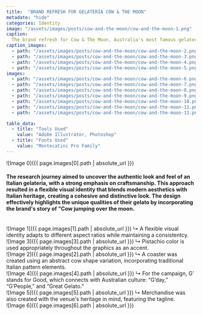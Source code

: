 ```yaml
---
title:  "BRAND REFRESH FOR GELATERIA COW & THE MOON"
metadate: "hide"
categories: Identity
image: "/assets/images/posts/cow-and-the-moon/cow-and-the-moon-1.png"
caption: 
  The brand refresh for Cow & The Moon, Australia's most famous gelateria, aimed to reflect the brand's core values and market positioning. The challenge was to highlight the family-owned nature, legacy, and authenticity of their gelato, which is positioned as a small luxury. 
caption_images: 
  - path: "/assets/images/posts/cow-and-the-moon/cow-and-the-moon-2.png"
  - path: "/assets/images/posts/cow-and-the-moon/cow-and-the-moon-3.png"
  - path: "/assets/images/posts/cow-and-the-moon/cow-and-the-moon-4.png"
  - path: "/assets/images/posts/cow-and-the-moon/cow-and-the-moon-5.png"
images:
  - path: "/assets/images/posts/cow-and-the-moon/cow-and-the-moon-6.png"
  - path: "/assets/images/posts/cow-and-the-moon/cow-and-the-moon-7.png"
  - path: "/assets/images/posts/cow-and-the-moon/cow-and-the-moon-8.png"
  - path: "/assets/images/posts/cow-and-the-moon/cow-and-the-moon-9.png"
  - path: "/assets/images/posts/cow-and-the-moon/cow-and-the-moon-10.png"
  - path: "/assets/images/posts/cow-and-the-moon/cow-and-the-moon-11.png"
  - path: "/assets/images/posts/cow-and-the-moon/cow-and-the-moon-12.png"

table_data:
  - title: "Tools Used"
    value: "Adobe Illustrator, Photoshop"
  - title: "Fonts Used"
    value: "Montecatini Pro Family"
---
```


![Image 0]({{ page.images[0].path | absolute_url }})
#### The research journey aimed to uncover the authentic look and feel of an Italian gelateria, with a strong emphasis on craftsmanship. This approach resulted in a flexible visual identity that blends modern aesthetics with Italian heritage, creating a cohesive and distinctive look. The design effectively highlights the unique qualities of their gelato by incorporating the brand's story of "Cow jumping over the moon.

<br>
![Image 1]({{ page.images[1].path | absolute_url }})
↳ A flexible visual identity adapts to different aspect ratios while maintaining a consistentcy.

<br>
![Image 3]({{ page.images[3].path | absolute_url }})
↳ Pistachio color is used appropriately throughout the graphics as an accent.

<br>
![Image 2]({{ page.images[2].path | absolute_url }})
↳ A coaster was created using an abstract cow shape variation, incorporating traditional Italian pattern elements.

<br>
![Image 4]({{ page.images[4].path | absolute_url }})
↳ For the campaign, G’ stands for Good, which connects with Australian culture: “G’day,” “G’People,” and “Great Gelato.”

<br>
![Image 5]({{ page.images[5].path | absolute_url }})
↳ Merchandise was also created with the venue's heritage in mind, featuring the tagline.

<br>
![Image 6]({{ page.images[6].path | absolute_url }})

